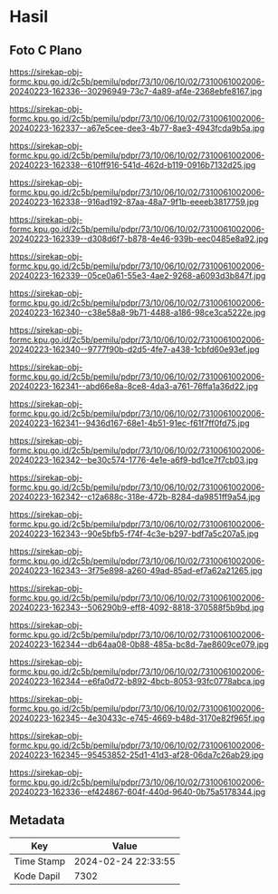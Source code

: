 # Hasil

## Foto C Plano

https://sirekap-obj-formc.kpu.go.id/2c5b/pemilu/pdpr/73/10/06/10/02/7310061002006-20240223-162336--30296949-73c7-4a89-af4e-2368ebfe8167.jpg

https://sirekap-obj-formc.kpu.go.id/2c5b/pemilu/pdpr/73/10/06/10/02/7310061002006-20240223-162337--a67e5cee-dee3-4b77-8ae3-4943fcda9b5a.jpg

https://sirekap-obj-formc.kpu.go.id/2c5b/pemilu/pdpr/73/10/06/10/02/7310061002006-20240223-162338--610ff916-541d-462d-b119-0916b7132d25.jpg

https://sirekap-obj-formc.kpu.go.id/2c5b/pemilu/pdpr/73/10/06/10/02/7310061002006-20240223-162338--916ad192-87aa-48a7-9f1b-eeeeb3817759.jpg

https://sirekap-obj-formc.kpu.go.id/2c5b/pemilu/pdpr/73/10/06/10/02/7310061002006-20240223-162339--d308d6f7-b878-4e46-939b-eec0485e8a92.jpg

https://sirekap-obj-formc.kpu.go.id/2c5b/pemilu/pdpr/73/10/06/10/02/7310061002006-20240223-162339--05ce0a61-55e3-4ae2-9268-a6093d3b847f.jpg

https://sirekap-obj-formc.kpu.go.id/2c5b/pemilu/pdpr/73/10/06/10/02/7310061002006-20240223-162340--c38e58a8-9b71-4488-a186-98ce3ca5222e.jpg

https://sirekap-obj-formc.kpu.go.id/2c5b/pemilu/pdpr/73/10/06/10/02/7310061002006-20240223-162340--9777f90b-d2d5-4fe7-a438-1cbfd60e93ef.jpg

https://sirekap-obj-formc.kpu.go.id/2c5b/pemilu/pdpr/73/10/06/10/02/7310061002006-20240223-162341--abd66e8a-8ce8-4da3-a761-76ffa1a36d22.jpg

https://sirekap-obj-formc.kpu.go.id/2c5b/pemilu/pdpr/73/10/06/10/02/7310061002006-20240223-162341--9436d167-68e1-4b51-91ec-f61f7ff0fd75.jpg

https://sirekap-obj-formc.kpu.go.id/2c5b/pemilu/pdpr/73/10/06/10/02/7310061002006-20240223-162342--be30c574-1776-4e1e-a6f9-bd1ce7f7cb03.jpg

https://sirekap-obj-formc.kpu.go.id/2c5b/pemilu/pdpr/73/10/06/10/02/7310061002006-20240223-162342--c12a688c-318e-472b-8284-da9851ff9a54.jpg

https://sirekap-obj-formc.kpu.go.id/2c5b/pemilu/pdpr/73/10/06/10/02/7310061002006-20240223-162343--90e5bfb5-f74f-4c3e-b297-bdf7a5c207a5.jpg

https://sirekap-obj-formc.kpu.go.id/2c5b/pemilu/pdpr/73/10/06/10/02/7310061002006-20240223-162343--3f75e898-a260-49ad-85ad-ef7a62a21265.jpg

https://sirekap-obj-formc.kpu.go.id/2c5b/pemilu/pdpr/73/10/06/10/02/7310061002006-20240223-162343--506290b9-eff8-4092-8818-370588f5b9bd.jpg

https://sirekap-obj-formc.kpu.go.id/2c5b/pemilu/pdpr/73/10/06/10/02/7310061002006-20240223-162344--db64aa08-0b88-485a-bc8d-7ae8609ce079.jpg

https://sirekap-obj-formc.kpu.go.id/2c5b/pemilu/pdpr/73/10/06/10/02/7310061002006-20240223-162344--e6fa0d72-b892-4bcb-8053-93fc0778abca.jpg

https://sirekap-obj-formc.kpu.go.id/2c5b/pemilu/pdpr/73/10/06/10/02/7310061002006-20240223-162345--4e30433c-e745-4669-b48d-3170e82f965f.jpg

https://sirekap-obj-formc.kpu.go.id/2c5b/pemilu/pdpr/73/10/06/10/02/7310061002006-20240223-162345--95453852-25d1-41d3-af28-06da7c26ab29.jpg

https://sirekap-obj-formc.kpu.go.id/2c5b/pemilu/pdpr/73/10/06/10/02/7310061002006-20240223-162336--ef424867-604f-440d-9640-0b75a5178344.jpg


## Metadata

| Key        | Value               |
| ---------- | ------------------- |
| Time Stamp | 2024-02-24 22:33:55 |
| Kode Dapil | 7302                |



